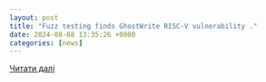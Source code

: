 ```yaml
---
layout: post
title: "Fuzz testing finds GhostWrite RISC-V vulnerability ."
date: 2024-08-08 13:35:26 +0000
categories: [news]
---
```


[Читати далі](https://www.eenewseurope.com/en/fuzz-testing-finds-ghostwrite-risc-v-vulnerability/)
